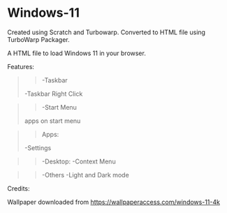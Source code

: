 # Windows-11
Created using Scratch and Turbowarp. 
Converted to HTML file using TurboWarp Packager.

A HTML file to load Windows 11 in your browser.

Features:

>>-Taskbar
>
>-Taskbar Right Click

>>-Start Menu
>
>apps on start menu

>>Apps:
>
>-Settings

>>-Desktop:
>>-Context Menu

>>-Others
>-Light and Dark mode

Credits:

Wallpaper downloaded from https://wallpaperaccess.com/windows-11-4k
